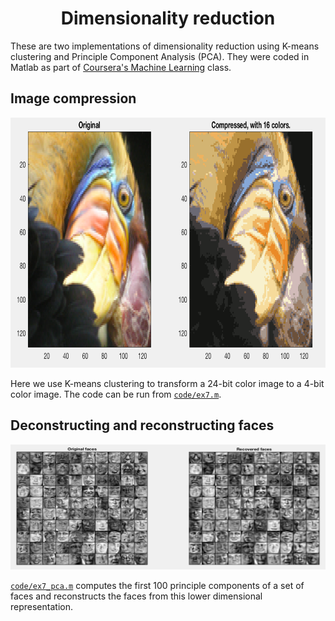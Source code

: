 <h1 align="center">Dimensionality reduction
</h1>

These are two implementations of dimensionality reduction using K-means clustering and Principle Component Analysis (PCA). They were coded in Matlab as part of [Coursera's Machine Learning](https://www.coursera.org/learn/machine-learning) class. 

## Image compression

<p align="center">
<img src="docs/images/image_compression.png" alt="digits" width="600" height="400">
</p>

Here we use K-means clustering to transform a 24-bit color image to a 4-bit color image. The code can be run from [`code/ex7.m`](code/ex7.m). 

## Deconstructing and reconstructing faces

<p align="center">
<img src="docs/images/faces.png" alt="digits" width="600" height="200">
</p>

[`code/ex7_pca.m`](code/ex7_pca.m) computes the first 100 principle components of a set of faces and reconstructs the faces from this lower dimensional representation. 